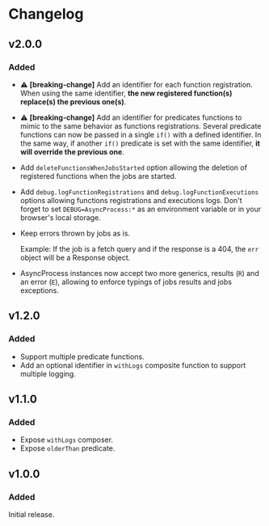 # Changelog

## v2.0.0

### Added

- :warning: **[breaking-change]** Add an identifier for each function registration. When using the same identifier, **the new registered function(s) replace(s) the previous one(s)**.

- :warning: **[breaking-change]** Add an identifier for predicates functions to mimic to the same behavior as functions registrations. Several predicate functions can now be passed in a single `if()` with a defined identifier. In the same way, if another `if()` predicate is set with the same identifier, **it will override the previous one**.

- Add `deleteFunctionsWhenJobsStarted` option allowing the deletion of registered functions when the jobs are started.

- Add `debug.logFunctionRegistrations` and `debug.logFunctionExecutions` options allowing functions registrations and executions logs. Don't forget to set `DEBUG=AsyncProcess:*` as an environment variable or in your browser's local storage.

- Keep errors thrown by jobs as is.

  Example: If the job is a fetch query and if the response is a 404, the `err` object will be a Response object.

- AsyncProcess instances now accept two more generics, results (`R`) and an error (`E`), allowing to enforce typings of jobs results and jobs exceptions.

## v1.2.0

### Added

- Support multiple predicate functions.
- Add an optional identifier in `withLogs` composite function to support multiple logging.

## v1.1.0

### Added

- Expose `withLogs` composer.
- Expose `olderThan` predicate.

## v1.0.0

### Added

Initial release.
